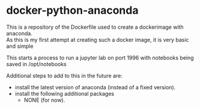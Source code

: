 # docker-python-anaconda
This is a repository of the Dockerfile used to create a dockerimage with anaconda.  
As this is my first attempt at creating such a docker image, it is very basic
and simple

This starts a process to run a jupyter lab on port 1996 with notebooks being saved
in /opt/notebooks

Additional steps to add to this in the future are:
- install the latest version of anaconda (instead of a fixed version).
- install the following additional packages
  - NONE (for now).

